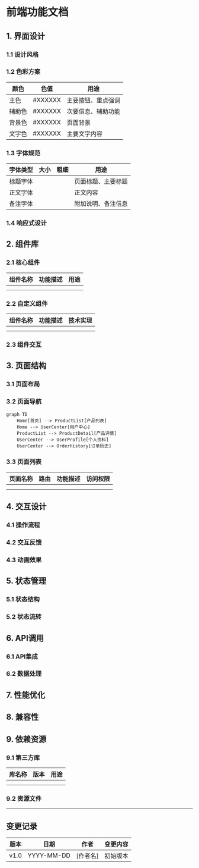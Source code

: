# 前端功能文档

## 1. 界面设计

### 1.1 设计风格
<!-- 描述整体UI设计风格、主题和视觉规范 -->

### 1.2 色彩方案
<!-- 定义使用的主要色彩方案、色值和用途 -->

| 颜色 | 色值 | 用途 |
|------|------|------|
| 主色 | #XXXXXX | 主要按钮、重点强调 |
| 辅助色 | #XXXXXX | 次要信息、辅助功能 |
| 背景色 | #XXXXXX | 页面背景 |
| 文字色 | #XXXXXX | 主要文字内容 |

### 1.3 字体规范
<!-- 定义使用的字体、大小和用途 -->

| 字体类型 | 大小 | 粗细 | 用途 |
|---------|------|------|------|
| 标题字体 |  |  | 页面标题、主要标题 |
| 正文字体 |  |  | 正文内容 |
| 备注字体 |  |  | 附加说明、备注信息 |

### 1.4 响应式设计
<!-- 描述响应式设计方案和断点设置 -->

## 2. 组件库

### 2.1 核心组件
<!-- 列出使用的核心组件及其功能 -->

| 组件名称 | 功能描述 | 用途 |
|---------|---------|------|
|  |  |  |
|  |  |  |

### 2.2 自定义组件
<!-- 描述需要自定义开发的组件 -->

| 组件名称 | 功能描述 | 技术实现 |
|---------|---------|---------|
|  |  |  |
|  |  |  |

### 2.3 组件交互
<!-- 描述组件间的交互方式 -->

## 3. 页面结构

### 3.1 页面布局
<!-- 描述页面的总体布局结构 -->

### 3.2 页面导航
<!-- 描述导航结构和页面间的跳转关系 -->

```mermaid
graph TD
    Home[首页] --> ProductList[产品列表]
    Home --> UserCenter[用户中心]
    ProductList --> ProductDetail[产品详情]
    UserCenter --> UserProfile[个人资料]
    UserCenter --> OrderHistory[订单历史]
```

### 3.3 页面列表
<!-- 列出所有页面及其功能描述 -->

| 页面名称 | 路由 | 功能描述 | 访问权限 |
|---------|------|---------|----------|
|  |  |  |  |
|  |  |  |  |

## 4. 交互设计

### 4.1 操作流程
<!-- 描述主要用户操作流程 -->

### 4.2 交互反馈
<!-- 描述系统反馈机制（加载状态、成功/错误提示等） -->

### 4.3 动画效果
<!-- 描述使用的动画效果及其目的 -->

## 5. 状态管理

### 5.1 状态结构
<!-- 描述前端状态管理的结构设计 -->

### 5.2 状态流转
<!-- 描述状态变化的流程和触发条件 -->

## 6. API调用

### 6.1 API集成
<!-- 描述前端如何集成和调用后端API -->

### 6.2 数据处理
<!-- 描述前端数据处理逻辑 -->

## 7. 性能优化

<!-- 描述前端性能优化策略 -->

## 8. 兼容性

<!-- 描述浏览器/设备兼容性要求和处理方案 -->

## 9. 依赖资源

### 9.1 第三方库
<!-- 列出使用的第三方库及其用途 -->

| 库名称 | 版本 | 用途 |
|--------|------|------|
|  |  |  |
|  |  |  |

### 9.2 资源文件
<!-- 描述使用的资源文件（图片、字体等） -->

---

## 变更记录

| 版本 | 日期 | 作者 | 变更内容 |
|------|------|------|---------|
| v1.0 | YYYY-MM-DD | [作者名] | 初始版本 |
